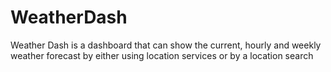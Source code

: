 # WeatherDash
Weather Dash is a dashboard that can show the current, hourly and weekly weather forecast by either using location services or by a location search

